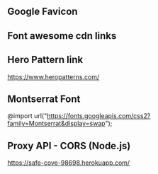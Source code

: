 ## Google Favicon

<link rel="icon" type="image/png" href="http://www.google.com/s2/u/0/favicons?domain=https://naishe.in/"/>

## Font awesome cdn links

<link rel="stylesheet" href="https://cdnjs.cloudflare.com/ajax/libs/font-awesome/5.14.0/css/all.min.css"/>

## Hero Pattern link

https://www.heropatterns.com/

## Montserrat Font

@import url("https://fonts.googleapis.com/css2?family=Montserrat&display=swap");

## Proxy API - CORS (Node.js)

https://safe-cove-98698.herokuapp.com/
